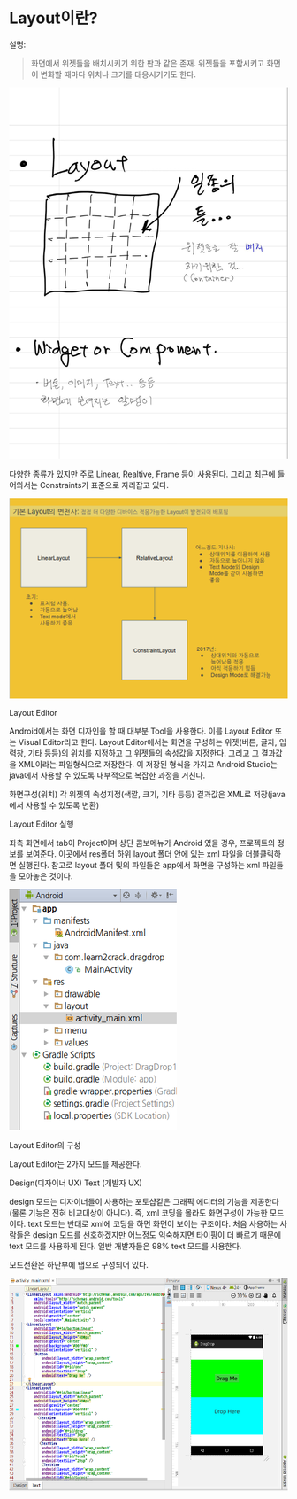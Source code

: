 # Layout이란?
설명:
> 화면에서 위젯들을 배치시키기 위한 판과 같은 존재. 위젯들을 포함시키고 화면이 변화할 때마다 위치나 크기를 대응시키기도 한다.

![](/images/image55.jpg)

다양한 종류가 있지만 주로 Linear, Realtive, Frame 등이 사용된다. 그리고 최근에 들어와서는 Constraints가 표준으로 자리잡고 있다.

![](/images/image49.png)

Layout Editor
>
Android에서는 화면 디자인을 할 때 대부분 Tool을 사용한다. 이를 Layout Editor 또는 Visual Editor라고 한다.  Layout Editor에서는 화면을 구성하는 위젯(버튼, 글자, 입력창, 기타 등등)의 위치를 지정하고 그 위젯들의 속성값을 지정한다. 그리고 그 결과값을 XML이라는 파일형식으로 저장한다. 이 저장된 형식을 가지고 Android Studio는 java에서 사용할 수 있도록 내부적으로 복잡한 과정을 거친다.

화면구성(위치)
각 위젯의 속성지정(색깔, 크기, 기타 등등)
결과값은 XML로 저장(java에서 사용할 수 있도록 변환)

Layout Editor 실행
>
좌측 화면에서 tab이 Project이며 상단 콤보메뉴가 Android 였을 경우, 프로젝트의 정보를 보여준다. 이곳에서 res폴더 하위 layout 폴더 안에 있는 xml 파일을 더블클릭하면 실행된다. 참고로 layout 폴더 및의 파일들은 app에서 화면을 구성하는 xml 파일들을 모아놓은 것이다.  

![](/images_2/layeditor1.png)

Layout Editor의 구성
>
Layout Editor는 2가지 모드를 제공한다.

Design(디자이너 UX)
Text (개발자 UX)

design 모드는 디자이너들이 사용하는 포토샵같은 그래픽 에디터의 기능을 제공한다(물론 기능은 전혀 비교대상이 아니다).  즉,  xml 코딩을 몰라도 화면구성이 가능한 모드이다. text 모드는 반대로 xml에 코딩을 하면 화면이 보이는 구조이다.  처음 사용하는 사람들은 design 모드를 선호하겠지만 어느정도 익숙해지면 타이핑이 더 빠르기 때문에 text 모드를 사용하게 된다. 일반 개발자들은 98% text 모드를 사용한다.

모드전환은 하단부에 탭으로 구성되어 있다.

![](/images_2/layeditor2.png)
